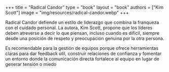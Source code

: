 +++
title = "Radical Candor"
type = "book"
layout = "book"
authors = ["Kim Scott"]
image = "img/resources/radical-candor.webp"
+++

Radical Candor defiende un estilo de liderazgo que combina la franqueza con el cuidado personal. La autora, Kim Scott, propone que los líderes deben atreverse a decir lo que piensan, incluso cuando es difícil, siempre desde una posición de respeto y preocupación genuina por la otra persona.

Es recomendable para la gestión de equipos porque ofrece herramientas claras para dar feedback útil, construir relaciones de confianza y fomentar un entorno donde la comunicación directa fortalece al equipo en lugar de generar tensión o miedo
